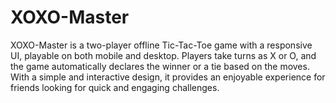 # XOXO-Master
XOXO-Master is a two-player offline Tic-Tac-Toe game with a responsive UI, playable on both mobile and desktop. Players take turns as X or O, and the game automatically declares the winner or a tie based on the moves. With a simple and interactive design, it provides an enjoyable experience for friends looking for quick and engaging challenges.
